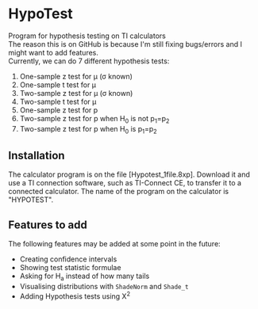 # HypoTest
Program for hypothesis testing on TI calculators\
The reason this is on GitHub is because I'm still fixing bugs/errors and I might want to add features.\
Currently, we can do 7 different hypothesis tests:
1.  One-sample z test for μ (σ known)
2.  One-sample t test for μ
3.  Two-sample z test for μ (σ known)
4.  Two-sample t test for μ
5.  One-sample z test for p
6.  Two-sample z test for p when H<sub>0</sub> is not p<sub>1</sub>=p<sub>2</sub>
7.  Two-sample z test for p when H<sub>0</sub> is p<sub>1</sub>=p<sub>2</sub>
## Installation
The calculator program is on the file [Hypotest_1file.8xp]. Download it and use a TI connection software, such as TI-Connect CE, to transfer it to a connected calculator. The name of the program on the calculator is "HYPOTEST".
## Features to add
The following features may be added at some point in the future:
* Creating confidence intervals
* Showing test statistic formulae
* Asking for H<sub>a</sub> instead of how many tails
* Visualising distributions with `ShadeNorm` and `Shade_t`
* Adding Hypothesis tests using Χ<sup>2</sup>
